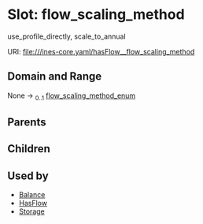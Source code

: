 
# Slot: flow_scaling_method

use_profile_directly, scale_to_annual

URI: [file:///ines-core.yaml/hasFlow__flow_scaling_method](file:///ines-core.yaml/hasFlow__flow_scaling_method)


## Domain and Range

None &#8594;  <sub>0..1</sub> [flow_scaling_method_enum](flow_scaling_method_enum.md)

## Parents


## Children


## Used by

 * [Balance](Balance.md)
 * [HasFlow](HasFlow.md)
 * [Storage](Storage.md)
